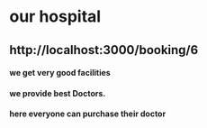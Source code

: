 # our hospital

## http://localhost:3000/booking/6

#### we get very good facilities
#### we provide best Doctors.
#### here everyone can purchase their doctor



